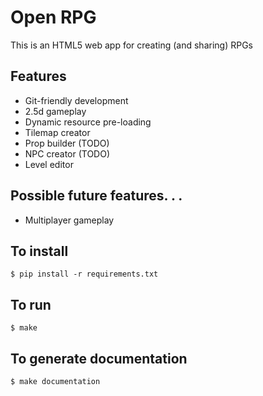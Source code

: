 # Open RPG
This is an HTML5 web app for creating (and sharing) RPGs

## Features
* Git-friendly development
* 2.5d gameplay
* Dynamic resource pre-loading
* Tilemap creator
* Prop builder (TODO)
* NPC creator (TODO)
* Level editor

## Possible future features. . .
* Multiplayer gameplay

##  To install
`$ pip install -r requirements.txt`

## To run
`$ make`

## To generate documentation
`$ make documentation`
